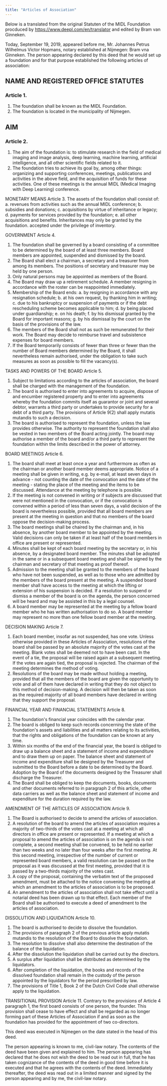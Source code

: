 ```yaml
---
title: "Articles of Association"
---
```


Below is a translated from the original Statuten of the MIDL Foundation procduced by https://www.deepl.com/en/translator and edited by Bram van Ginneken.

Today, September 19, 2019, appeared before me, Mr. Johannes Petrus Wilhelmus Victor Hopmans, notary established at Nijmegen: Bram vna Ginneken. The person appearing declared by this deed that he would set up a foundation and for that purpose established the following articles of association:

## NAME AND REGISTERED OFFICE STATUTES
### Article 1.
1. The foundation shall be known as the MIDL Foundation.
2. The foundation is located in the municipality of Nijmegen.

## AIM
### Article 2.
1. The aim of the foundation is: to stimulate research in the field of medical imaging and image analysis, deep learning, machine learning, artificial intelligence, and all other scientific fields related to it.
2. The foundation tries to achieve its goal by, among other things: organizing and supporting
conferences, meetings, publications and activities in the above field, and the acquisition of funds for these activities. One of these meetings is the annual MIDL (Medical Imaging with Deep Learning) conference.

MONETARY MEANS
Article 3.
The assets of the foundation shall consist of:
a. revenues from activities such as the annual MIDL conference;
b. subsidies and donations;
c. acquisitions by virtue of inheritance or legacy;
d. payments for services provided by the foundation;
e. all other acquisitions and benefits. Inheritances may only be granted by the foundation.
accepted under the privilege of inventory.

GOVERNMENT
Article 4.
1. The foundation shall be governed by a board consisting of a committee to be determined by the board of at least three members. Board members are appointed, suspended and dismissed by the board.
2. The Board shall elect a chairman, a secretary and a treasurer from among its members. The positions of secretary and treasurer may be held by one person.
3. Only natural persons may be appointed as members of the Board.
4. The Board may draw up a retirement schedule. A member resigning in accordance with the roster can be reappointed immediately.
5. Membership of the Board ends:
a. by resigning in accordance with any resignation schedule;
b. at his own request, by thanking him in writing;
c. due to his bankruptcy or suspension of payments or if the debt rescheduling scheme becomes applicable to him;
d. by being placed under guardianship;
e. on his death;
f. by his dismissal granted by the Board for important reasons;
g. by his dismissal by the court on the basis of the provisions of the law.
6. The members of the Board shall not as such be remunerated for their work. The Board
may decide to reimburse travel and subsistence expenses for board members.
7. If the Board temporarily consists of fewer than three or fewer than the number of Board members determined by the Board, it shall nevertheless remain authorised, under the obligation to take such measures as soon as possible to fill the vacancy(s).

TASKS AND POWERS OF THE BOARD 
Article 5.
1. Subject to limitations according to the articles of association, the board shall be charged with the management of the foundation.
2. The board is authorised to enter into agreements to acquire, dispose of and encumber registered property and to enter into agreements whereby the foundation commits itself as guarantor or joint and several debtor, warrants a third party or undertakes to provide security for a debt of a third party. The provisions of Article 9(2) shall apply mutatis mutandis to such a decision.
3. The board is authorised to represent the foundation, unless the law provides otherwise. The authority to represent the foundation shall also be vested in two members of the Board acting jointly. The board may authorise a member of the board and/or a third party to represent the foundation within the limits described in the power of attorney.

BOARD MEETINGS
Article 6.
1. The board shall meet at least once a year and furthermore as often as the chairman or another board member deems appropriate. Notice of a meeting shall be given in writing, e.g. by e-mail, at least seven days in advance - not counting the date of the convocation and the date of the meeting - stating the place of the meeting and the items to be discussed. Attendance at the meeting by telephone is possible.
2. If the meeting is not convened in writing or if subjects are discussed that were not mentioned in the convocation, or if the convocation is convened within a period of less than seven days, a valid decision of the board is nevertheless possible, provided that all board members are present at the meeting in question and that no members of the board oppose the decision-making process.
3. The board meetings shall be chaired by the chairman and, in his absence, by another board member to be appointed by the meeting. Valid decisions can only be taken if at least half of the board members in office are present or represented.
4. Minutes shall be kept of each board meeting by the secretary or, in his absence, by a designated board member. The minutes shall be adopted in the same or in a subsequent board meeting and shall be signed by the chairman and secretary of that meeting as proof thereof.
5. Admission to the meeting shall be granted to the members of the board who have not been suspended, as well as to those who are admitted by the members of the board present at the meeting. A suspended board member shall have access to the meeting at which the lifting or extension of his suspension is decided. If a resolution to suspend or dismiss a member of the board is on the agenda, the person concerned will be heard and may be assisted in this by a legal counsel.
6. A board member may be represented at the meeting by a fellow board member who he has written authorisation to do so. A board member may represent no more than one fellow board member at the meeting.

DECISION MAKING
Article 7.
1. Each board member, insofar as not suspended, has one vote. Unless otherwise provided in these Articles of Association, resolutions of the board shall be passed by an absolute majority of the votes cast at the meeting. Blank votes shall be deemed not to have been cast. In the event of a tie, the proposal will be raised again at a subsequent meeting. If the votes are again tied, the proposal is rejected. The chairman of the meeting determines the method of voting.
2. Resolutions of the board may be made without holding a meeting, provided that all the members of the board are given the opportunity to vote and all of them have declared in writing that they do not object to this method of decision-making. A decision will then be taken as soon as the required majority of all board members have declared in writing that they support the proposal.

FINANCIAL YEAR AND FINANCIAL STATEMENTS
Article 8.
1. The foundation's financial year coincides with the calendar year.
2. The board is obliged to keep such records concerning the state of the foundation's assets and liabilities and all matters relating to its activities, that the rights and obligations of the foundation can be known at any time.
3. Within six months of the end of the financial year, the board is obliged to draw up a balance sheet and a statement of income and expenditure and to draw them up on paper. The balance sheet and statement of income and expenditure shall be designed by the Treasurer and submitted to the Board before a date to be determined by the Board. Adoption by the Board of the documents designed by the Treasurer shall discharge the Treasurer.
4. The Board shall be obliged to keep the documents, books, documents and other documents referred to in paragraph 2 of this article, other data carriers as well as the balance sheet and statement of income and expenditure for the duration required by the law.

AMENDMENT OF THE ARTICLES OF ASSOCIATION
Article 9.
1. The Board is authorised to decide to amend the articles of association.
2. A resolution of the board to amend the articles of association requires a majority of two-thirds of the votes cast at a meeting at which all directors in office are present or represented. If a meeting at which a proposal to amend the articles of association is on the agenda is not complete, a second meeting shall be convened, to be held no earlier than two weeks and no later than four weeks after the first meeting. At this second meeting, irrespective of the number of current or represented board members, a valid resolution can be passed on the proposal as it was discussed at the first meeting, provided that it is passed by a two-thirds majority of the votes cast.
3. A copy of the proposal, containing the verbatim text of the proposed amendment, must be attached to the notice convening the meeting at which an amendment to the articles of association is to be proposed.
4. An amendment to the articles of association shall not take effect until a notarial deed has been drawn up to that effect. Each member of the Board shall be authorised to execute a deed of amendment to the articles of association.

DISSOLUTION AND LIQUIDATION
Article 10.
1. The board is authorised to decide to dissolve the foundation.
2. The provisions of paragraph 2 of the previous article apply mutatis mutandis to the resolution of the Board to dissolve the foundation.
3. The resolution to dissolve shall also determine the destination of the balance of the liquidation.
4. After the dissolution the liquidation shall be carried out by the directors.
5. A surplus after liquidation shall be distributed as determined by the liquidators.
6. After completion of the liquidation, the books and records of the dissolved foundation shall remain in the custody of the person appointed by the liquidators for the period prescribed by law.
7. The provisions of Title 1, Book 2 of the Dutch Civil Code shall otherwise apply to the liquidation.

TRANSITIONAL PROVISION
Article 11.
Contrary to the provisions of Article 4 paragraph 1, the first board consists of one person, the founder. This provision shall cease to have effect and shall be regarded as no longer forming part of these Articles of Association if and as soon as the foundation has provided for the appointment of two co-directors. 

This deed was executed in Nijmegen on the date stated in the head of this deed.

The person appearing is known to me, civil-law notary. The contents of the deed have been given and explained to him. The person appearing has declared that he does not wish the deed to be read out in full, that he has taken cognizance of the contents of the deed in good time before it is executed and that he agrees with the contents of the deed. Immediately thereafter, the deed was read out in a limited manner and signed by the person appearing and by me, the civil-law notary.
